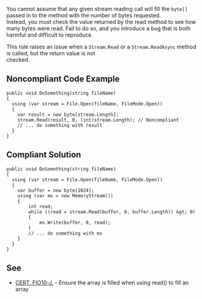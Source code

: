 
You cannot assume that any given stream reading call will fill the `byte[]` passed in to the method with the number of bytes requested.<br>Instead, you must check the value returned by the read method to see how many bytes were read. Fail to do so, and you introduce a bug that is both<br>harmful and difficult to reproduce.

This rule raises an issue when a `Stream.Read` or a `Stream.ReadAsync` method is called, but the return value is not<br>checked.

## Noncompliant Code Example


    public void DoSomething(string fileName)
    {
      using (var stream = File.Open(fileName, FileMode.Open))
      {
        var result = new byte[stream.Length];
        stream.Read(result, 0, (int)stream.Length); // Noncompliant
        // ... do something with result
      }
    }


## Compliant Solution


    public void DoSomething(string fileName)
    {
      using (var stream = File.Open(fileName, FileMode.Open))
      {
        var buffer = new byte[1024];
        using (var ms = new MemoryStream())
        {
            int read;
            while ((read = stream.Read(buffer, 0, buffer.Length)) &gt; 0)
            {
                ms.Write(buffer, 0, read);
            }
            // ... do something with ms
        }
      }
    }


## See

- [CERT, FIO10-J.](https://www.securecoding.cert.org/confluence/x/XACSAQ) - Ensure the array is filled when using read() to fill an<br>  array

